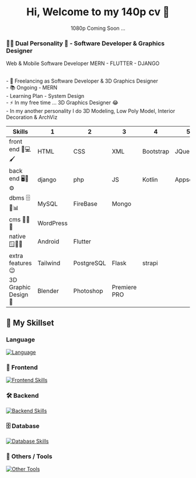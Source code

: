 <h1 align="center"> Hi, Welcome to my 140p cv 👋</h1>
<p align="center">1080p Coming Soon ...</p>
<h3 align="left">👩‍💻 Dual Personality 🥲 - Software Developer & Graphics Designer </h3>

Web & Mobile Software Developer 
MERN - FLUTTER - DJANGO 

<p align="left">
  <br>- 🔭 Freelancing as Software Developer & 3D Graphics Designer
  <br>- 📚 Ongoing - MERN
  <br>- Learning Plan - System Design
  <br>- ⚡ In my free time ... 3D Graphics Designer 😂
  <br>- In my another personality I do 3D Modeling, Low Poly Model, Interior Decoration & ArchViz
</p>

| Skills |1|2|3|4|5|6|
|--------------------|------------|------------|----------|-------------|-----------|-----|
| front end 🎨💻🖌️ | HTML | CSS | XML | Bootstrap | JQuery | |
| back end 🖥️🔧⚙️ | django | php | JS | Kotlin | Appscript | Node & express |
| dbms 🗄️💾📊 | MySQL | FireBase | Mongo | | | |
| cms 📝📑🌐 | WordPress | | | | | |
| native 🪟🍏🤖 | Android | Flutter | | | | |
| extra features 😉 | Tailwind | PostgreSQL | Flask | strapi | | |
| 3D Graphic Design 🍩 | Blender | Photoshop | Premiere PRO


## 🚀 My Skillset

### Language 
[![Language](https://skillicons.dev/icons?i=java,python,c,cpp,kotlin,php)]() 

### 🎨 Frontend 
[![Frontend Skills](https://skillicons.dev/icons?i=html,css,bootstrap,tailwind,jquery,flutter)]()

### 🛠️ Backend 
[![Backend Skills](https://skillicons.dev/icons?i=js,php,django,nodejs,express,kotlin,googlecloud)]()

### 🗄️ Database 
[![Database Skills](https://skillicons.dev/icons?i=mysql,firebase,mongodb,postgres)]()

### 🧰 Others / Tools 
[![Other Tools](https://skillicons.dev/icons?i=wordpress,blender,photoshop,premierepro,strapi)]()
